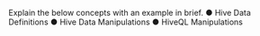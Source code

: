 Explain the below concepts with an example in brief.
● Hive Data Definitions
● Hive Data Manipulations
● HiveQL Manipulations
